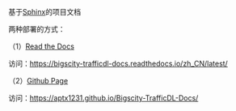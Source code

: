 基于[Sphinx](http://sphinx-doc.org/)的项目文档

两种部署的方式：

（1）[Read the Docs](https://readthedocs.org/)

访问：https://bigscity-trafficdl-docs.readthedocs.io/zh_CN/latest/

（2）[Github Page](https://pages.github.com/)

访问：https://aptx1231.github.io/Bigscity-TrafficDL-Docs/

